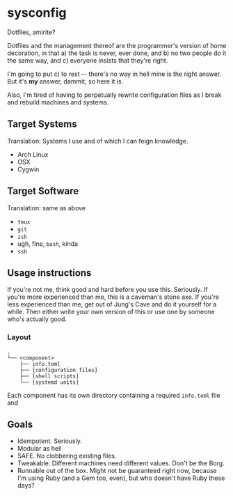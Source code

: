 # sysconfig

Dotfiles, amirite?

Dotfiles and the management thereof are the programmer's version of home
decoration, in that a) the task is never, ever done, and b) no two people do it
the same way, and c) everyone insists that they're right.

I'm going to put c) to rest -- there's no way in hell mine is the right answer.
But it's **my** answer, dammit, so here it is.

Also, I'm tired of having to perpetually rewrite configuration files as I break
and rebuild machines and systems.

## Target Systems

Translation: Systems I use and of which I can feign knowledge.

- Arch Linux
- OSX
- Cygwin

## Target Software

Translation: same as above

- `tmux`
- `git`
- `zsh`
- ugh, fine, `bash`, kinda
- `ssh`

## Usage instructions

If you're not me, think good and hard before you use this. Seriously. If you're
more experienced than me, this is a caveman's stone axe. If you're less
experienced than me, get out of Jung's Cave and do it yourself for a while.
Then either write your own version of this or use one by someone who's actually
good.

### Layout

```
.
└── <component>
    ├── info.toml
    ├── [configuration files]
    ├── [shell scripts]
    └── [systemd units]
```

Each component has its own directory containing a required `info.toml` file and


## Goals

- Idempotent. Seriously.
- Modular as hell
- SAFE. No clobbering existing files.
- Tweakable. Different machines need different values. Don't be the Borg.
- Runnable out of the box. Might not be guaranteed right now, because I'm using
    Ruby (and a Gem too, even), but who doesn't have Ruby these days?
